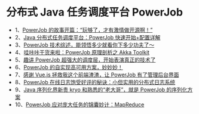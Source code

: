 # 分布式 Java 任务调度平台 PowerJob

- 1、[PowerJob 的故事开篇：“玩够了，才有激情做开源啊！”](1/content.md)
- 2、[Java 分布式任务调度平台：PowerJob 快速开始+配置详解](2/content.md)
- 3、[PowerJob 技术综述，能领悟多少就看你下多少功夫了～](3/content.md)
- 4、[哇咔咔干货来啦：PowerJob 原理剖析之 Akka Toolkit](4/content.md)
- 5、[趣讲 PowerJob 超强大的调度层，开始表演真正的技术了](5/content.md)
- 6、[PowerJob 的自实现高可用方案，妙妙妙！](6/content.md)
- 7、[感谢 Vue.js 拯救我这个前端渣渣，让 PowerJob 有了管理后台界面](7/content.md)
- 8、[PowerJob 在线日志饱受好评的秘诀：小但实用的分布式日志系统](8/content.md)
- 9、[Java 序列化界新贵 kryo 和熟悉的“老大哥”，就是 PowerJob 的序列化方案](9/content.md)
- 10、[PowerJob 应对庞大任务的锦囊妙计：MapReduce](10/content.md)